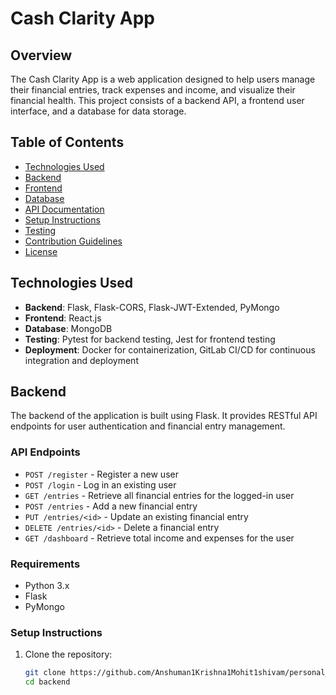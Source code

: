 # Cash Clarity App

## Overview
The Cash Clarity App is a web application designed to help users manage their financial entries, track expenses and income, and visualize their financial health. This project consists of a backend API, a frontend user interface, and a database for data storage.

## Table of Contents
- [Technologies Used](#technologies-used)
- [Backend](#backend)
- [Frontend](#frontend)
- [Database](#database)
- [API Documentation](#api-documentation)
- [Setup Instructions](#setup-instructions)
- [Testing](#testing)
- [Contribution Guidelines](#contribution-guidelines)
- [License](#license)

## Technologies Used
- **Backend**: Flask, Flask-CORS, Flask-JWT-Extended, PyMongo
- **Frontend**: React.js 
- **Database**: MongoDB 
- **Testing**: Pytest for backend testing, Jest for frontend testing
- **Deployment**: Docker for containerization, GitLab CI/CD for continuous integration and deployment

## Backend
The backend of the application is built using Flask. It provides RESTful API endpoints for user authentication and financial entry management.

### API Endpoints
- `POST /register` - Register a new user
- `POST /login` - Log in an existing user
- `GET /entries` - Retrieve all financial entries for the logged-in user
- `POST /entries` - Add a new financial entry
- `PUT /entries/<id>` - Update an existing financial entry
- `DELETE /entries/<id>` - Delete a financial entry
- `GET /dashboard` - Retrieve total income and expenses for the user

### Requirements
- Python 3.x
- Flask
- PyMongo

### Setup Instructions
1. Clone the repository:
   ```bash
   git clone https://github.com/Anshuman1Krishna1Mohit1shivam/personal_finance
   cd backend
